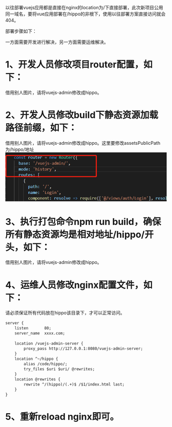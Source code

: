 以往部署vuejs应用都是直接在nginx的location为/下直接部署，此次新项目公用同一域名，要将vue应用部署在/hippo的非根下，使用以往部署方案直接访问就会404。  

部署步骤如下：  

一方面需要开发进行解决，另一方面需要运维解决。  

# 1、开发人员修改项目router配置，如下：
借用别人图片，请将vuejs-admin修改成hippo。    

# 2、开发人员修改build下静态资源加载路径前缀，如下：
借用别人图片，请将vuejs-admin修改成hippo。这里要修改assetsPublicPath为/hippo/地址  
![图片alt](https://github.com/MorningBorn/Document/blob/master/images/1.png?raw=true)


# 3、执行打包命令npm run build，确保所有静态资源均是相对地址/hippo/开头，如下：
借用别人图片，请将vuejs-admin修改成hippo。  



# 4、运维人员修改nginx配置文件，如下：

请必须保证所有代码放在hippo该目录下，才可以正常访问。
```
server {
    listen       80;
    server_name  xxxx.com;
 
    location /vuejs-admin-server {
        proxy_pass http://127.0.0.1:8080/vuejs-admin-server;
    }
    location ^~/hippo {
        alias /code/hippo/;
        try_files $uri $uri/ @rewrites;
    }
    location @rewrites {
        rewrite ^/(hippo)/(.+)$ /$1/index.html last;
    }
}
```
# 5、重新reload nginx即可。
